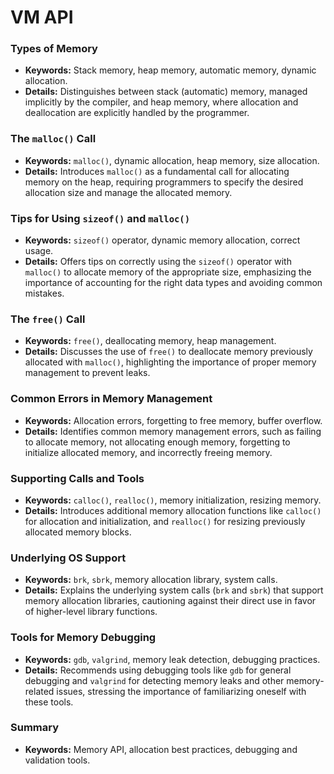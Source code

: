 # VM API

### Types of Memory
- **Keywords:** Stack memory, heap memory, automatic memory, dynamic allocation.
- **Details:** Distinguishes between stack (automatic) memory, managed implicitly by the compiler, and heap memory, where allocation and deallocation are explicitly handled by the programmer.

### The `malloc()` Call
- **Keywords:** `malloc()`, dynamic allocation, heap memory, size allocation.
- **Details:** Introduces `malloc()` as a fundamental call for allocating memory on the heap, requiring programmers to specify the desired allocation size and manage the allocated memory.

### Tips for Using `sizeof()` and `malloc()`
- **Keywords:** `sizeof()` operator, dynamic memory allocation, correct usage.
- **Details:** Offers tips on correctly using the `sizeof()` operator with `malloc()` to allocate memory of the appropriate size, emphasizing the importance of accounting for the right data types and avoiding common mistakes.

### The `free()` Call
- **Keywords:** `free()`, deallocating memory, heap management.
- **Details:** Discusses the use of `free()` to deallocate memory previously allocated with `malloc()`, highlighting the importance of proper memory management to prevent leaks.

### Common Errors in Memory Management
- **Keywords:** Allocation errors, forgetting to free memory, buffer overflow.
- **Details:** Identifies common memory management errors, such as failing to allocate memory, not allocating enough memory, forgetting to initialize allocated memory, and incorrectly freeing memory.

### Supporting Calls and Tools
- **Keywords:** `calloc()`, `realloc()`, memory initialization, resizing memory.
- **Details:** Introduces additional memory allocation functions like `calloc()` for allocation and initialization, and `realloc()` for resizing previously allocated memory blocks.

### Underlying OS Support
- **Keywords:** `brk`, `sbrk`, memory allocation library, system calls.
- **Details:** Explains the underlying system calls (`brk` and `sbrk`) that support memory allocation libraries, cautioning against their direct use in favor of higher-level library functions.

### Tools for Memory Debugging
- **Keywords:** `gdb`, `valgrind`, memory leak detection, debugging practices.
- **Details:** Recommends using debugging tools like `gdb` for general debugging and `valgrind` for detecting memory leaks and other memory-related issues, stressing the importance of familiarizing oneself with these tools.

### Summary
- **Keywords:** Memory API, allocation best practices, debugging and validation tools.
